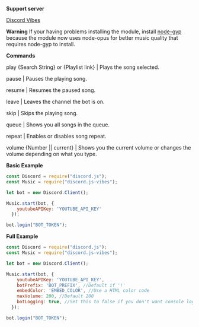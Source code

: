 __Support server__

[Discord Vibes](https://discord.gg/zf46prb)

__Warning__
If your having problems installing the module, install [node-gyp](https://www.npmjs.com/package/node-gyp) because the module now uses node-opus for better music quality that requires node-gyp to install.

__Commands__

play {Search String} or {Playlist link} | Plays the song selected.

pause | Pauses the playing song.

resume | Resumes the paused song.

leave | Leaves the channel the bot is on.

skip | Skips the playing song.

queue | Shows you all songs in the queue.

repeat | Enables or disables song repeat.

volume {Number || current} | Shows you the current volume or changes the volume depending on what you type.

__Basic Example__

```javascript
const Discord = require("discord.js");
const Music = require("discord.js-vibes");

let bot = new Discord.Client();

Music.start(bot, {
    youtubeAPIKey: 'YOUTUBE_API_KEY'
  });

bot.login("BOT_TOKEN");
```

__Full Example__

```javascript
const Discord = require("discord.js");
const Music = require("discord.js-vibes");

let bot = new Discord.Client();

Music.start(bot, {
    youtubeAPIKey: 'YOUTUBE_API_KEY',
    botPrefix: 'BOT_PREFIX', //Default if '!'
    embedColor: 'EMBED_COLOR', //Use a HTML color code
    maxVolume: 200, //Default 200 
    botLogging: true, //Set this to false if you don't want console logging.
  });

bot.login("BOT_TOKEN");
```
